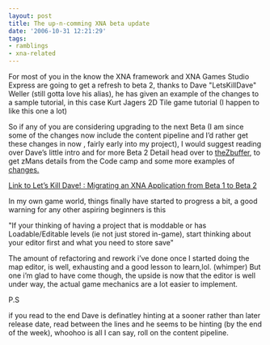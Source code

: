 ```yaml
---
layout: post
title: The up-n-comming XNA beta update
date: '2006-10-31 12:21:29'
tags:
- ramblings
- xna-related
---
```


For most of you in the know the XNA framework and XNA Games Studio Express are going to get a refresh to beta 2, thanks to Dave "LetsKillDave" Weller (still gotta love his alias), he has given an example of the changes to a sample tutorial, in this case Kurt Jagers 2D Tile game tutorial (I happen to like this one a lot)

So if any of you are considering upgrading to the next Beta (I am since some of the changes now include the content pipeline and I’d rather get these changes in now , fairly early into my project), I would suggest reading over Dave’s little intro and for more Beta 2 Detail head over to [theZbuffer](http://www.thezbuffer.com/articles/424 "XNA Update rundown"), to get zMans details from the Code camp and some more examples of [changes.](http://www.thezbuffer.com/articles/425)

[Link to Let’s Kill Dave! : Migrating an XNA Application from Beta 1 to Beta 2](http://letskilldave.com/archive/2006/10/30/Migrating-an-XNA-Application-from-Beta-1-to-Beta-2)

 

In my own game world, things finally have started to progress a bit, a good warning for any other aspiring beginners is this

"If your thinking of having a project that is moddable or has Loadable/Editable levels (ie not just stored in-game), start thinking about your editor first and what you need to store save"

The amount of refactoring and rework i’ve done once I started doing the map editor, is well, exhausting and a good lesson to learn,lol. (whimper)  But one i’m glad to have come though, the upside is now that the editor is well under way, the actual game mechanics are a lot easier to implement.

 

P.S

if you read to the end Dave is definatley hinting at a sooner rather than later release date, read between the lines and he seems to be hinting (by the end of the week), whoohoo is all I can say, roll on the content pipeline.

